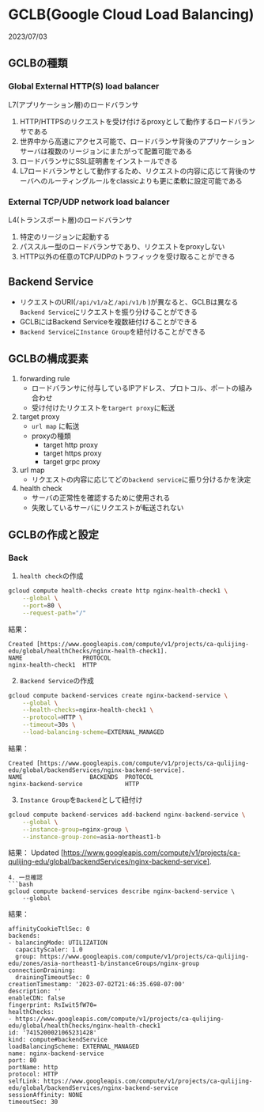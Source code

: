 # GCLB(Google Cloud Load Balancing)
2023/07/03

## GCLBの種類
### Global External HTTP(S) load balancer
L7(アプリケーション層)のロードバランサ
1. HTTP/HTTPSのリクエストを受け付けるproxyとして動作するロードバランサである
2. 世界中から高速にアクセス可能で、ロードバランサ背後のアプリケーションサーバは複数のリージョンにまたがって配置可能である
3. ロードバランサにSSL証明書をインストールできる
4. L7ロードバランサとして動作するため、リクエストの内容に応じて背後のサーバへのルーティングルールをclassicよりも更に柔軟に設定可能である

### External TCP/UDP network load balancer
L4(トランスポート層)のロードバランサ
1. 特定のリージョンに起動する
2. パススルー型のロードバランサであり、リクエストをproxyしない
3. HTTP以外の任意のTCP/UDPのトラフィックを受け取ることができる

## Backend Service
- リクエストのURI(`/api/v1/a`と`/api/v1/b` )が異なると、GCLBは異なる`Backend Service`にリクエストを振り分けることができる
- GCLBにはBackend Serviceを複数紐付けることができる
- `Backend Service`に`Instance Group`を紐付けることができる

## GCLBの構成要素
1. forwarding rule
    - ロードバランサに付与しているIPアドレス、プロトコル、ポートの組み合わせ
    - 受け付けたリクエストを`targert proxy`に転送
2. target proxy
    - `url map` に転送
    - proxyの種類
        - target http proxy
        - target https proxy
        - target grpc proxy
3. url map
    - リクエストの内容に応じてどの`backend service`に振り分けるかを決定
4. health check
    - サーバの正常性を確認するために使用される
    - 失敗しているサーバにリクエストが転送されない

## GCLBの作成と設定
### Back
1. `health check`の作成
```bash
gcloud compute health-checks create http nginx-health-check1 \
    --global \
    --port=80 \
    --request-path="/"
```
結果：
```
Created [https://www.googleapis.com/compute/v1/projects/ca-qulijing-edu/global/healthChecks/nginx-health-check1].
NAME                 PROTOCOL
nginx-health-check1  HTTP
```
2. `Backend Service`の作成
```bash
gcloud compute backend-services create nginx-backend-service \
    --global \
    --health-checks=nginx-health-check1 \
    --protocol=HTTP \
    --timeout=30s \
    --load-balancing-scheme=EXTERNAL_MANAGED
```
結果：
```
Created [https://www.googleapis.com/compute/v1/projects/ca-qulijing-edu/global/backendServices/nginx-backend-service].
NAME                   BACKENDS  PROTOCOL
nginx-backend-service            HTTP
```
3. `Instance Group`を`Backend`として紐付け
```bash
gcloud compute backend-services add-backend nginx-backend-service \
    --global \
    --instance-group=nginx-group \
    --instance-group-zone=asia-northeast1-b
```
結果：
Updated [https://www.googleapis.com/compute/v1/projects/ca-qulijing-edu/global/backendServices/nginx-backend-service].
```
4. 一旦確認
```bash
gcloud compute backend-services describe nginx-backend-service \
    --global
```
結果：
```
affinityCookieTtlSec: 0
backends:
- balancingMode: UTILIZATION
  capacityScaler: 1.0
  group: https://www.googleapis.com/compute/v1/projects/ca-qulijing-edu/zones/asia-northeast1-b/instanceGroups/nginx-group
connectionDraining:
  drainingTimeoutSec: 0
creationTimestamp: '2023-07-02T21:46:35.698-07:00'
description: ''
enableCDN: false
fingerprint: RsIwit5fW70=
healthChecks:
- https://www.googleapis.com/compute/v1/projects/ca-qulijing-edu/global/healthChecks/nginx-health-check1
id: '7415200021065231428'
kind: compute#backendService
loadBalancingScheme: EXTERNAL_MANAGED
name: nginx-backend-service
port: 80
portName: http
protocol: HTTP
selfLink: https://www.googleapis.com/compute/v1/projects/ca-qulijing-edu/global/backendServices/nginx-backend-service
sessionAffinity: NONE
timeoutSec: 30
```

